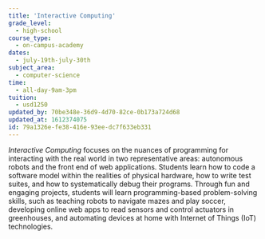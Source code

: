 ```yaml
---
title: 'Interactive Computing'
grade_level:
  - high-school
course_type:
  - on-campus-academy
dates:
  - july-19th-july-30th
subject_area:
  - computer-science
time:
  - all-day-9am-3pm
tuition:
  - usd1250
updated_by: 70be348e-36d9-4d70-82ce-0b173a724d68
updated_at: 1612374075
id: 79a1326e-fe38-416e-93ee-dc7f633eb331
---
```

<i>Interactive Computing</i> focuses on the nuances of programming for interacting with the real world in two representative areas: autonomous robots and the front end of web applications. Students learn how to code a software model within the realities of physical hardware, how to write test suites, and how to systematically debug their programs. Through fun and engaging projects, students will learn programming-based problem-solving skills, such as teaching robots to navigate mazes and play soccer, developing online web apps to read sensors and control actuators in greenhouses, and automating devices at home with Internet of Things (IoT)
technologies.